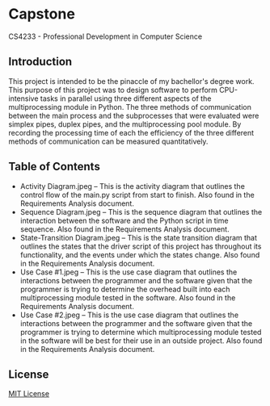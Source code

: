 # Capstone
 CS4233 - Professional Development in Computer Science

## Introduction
This project is intended to be the pinaccle of my bachellor's degree work.  This purpose of this project was to design software to perform CPU-intensive tasks in parallel using three different aspects of the multiprocessing module in Python.  The three methods of communication between the main process and the subprocesses that were evaluated were simplex pipes, duplex pipes, and the multiprocessing pool module.  By recording the processing time of each the efficiency of the three different methods of communication can be measured quantitatively.

## Table of Contents
- Activity Diagram.jpeg – This is the activity diagram that outlines the control flow of the main.py script from start to finish.  Also found in the Requirements Analysis document.
- Sequence Diagram.jpeg – This is the sequence diagram that outlines the interaction between the software and the Python script in time sequence.  Also found in the Requirements Analysis document.
- State-Transition Diagram.jpeg – This is the state transition diagram that outlines the states that the driver script of this project has throughout its functionality, and the events under which the states change.  Also found in the Requirements Analysis document.
- Use Case #1.jpeg – This is the use case diagram that outlines the interactions between the programmer and the software given that the programmer is trying to determine the overhead built into each multiprocessing module tested in the software.  Also found in the Requirements Analysis document.
- Use Case #2.jpeg – This is the use case diagram that outlines the interactions between the programmer and the software given that the programmer is trying to determine which multiprocessing module tested in the software will be best for their use in an outside project.  Also found in the Requirements Analysis document.

## License
[MIT License](LICENSE)
